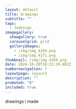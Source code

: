 ```yaml
---
layout: default
title: Drawings
subtitle: ""
tags:
  - Indesign
imagegallery:
  showgallery: true
  carouselgrid: grid
  galleryImages:
    - /img/img_4169.png
    - /img/img_4171.png
thumbnail: /img/img_4169.png
date: 2024-10-20T16:23:29.802Z
numbernavigation: 7
layoutpage: layout3
description: ""
promoted: "0"
included: true
---
```

drawings i made

